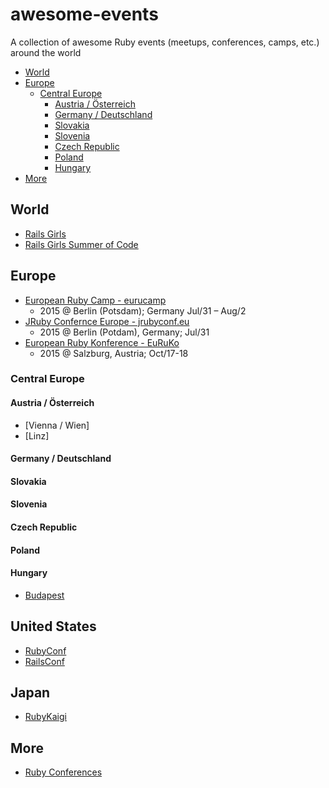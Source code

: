 # awesome-events
A collection of awesome Ruby events (meetups, conferences, camps, etc.) around the world

- [World](#world)
- [Europe](#europe)
  - [Central Europe](#central-europe)
      - [Austria / Österreich](#austria--österreich)
      - [Germany / Deutschland](#germany--deutschland)
      - [Slovakia](#slovakia)
      - [Slovenia](#slovenia)
      - [Czech Republic](#czech-republic)
      - [Poland](#poland)
      - [Hungary](#hungary)
- [More](#more)

## World

- [Rails Girls](http://railsgirls.com)
- [Rails Girls Summer of Code](http://railsgirlssummerofcode.org)

## Europe

- [European Ruby Camp - eurucamp](http://eurucamp.org)
    - 2015 @ Berlin (Potsdam); Germany Jul/31 – Aug/2
- [JRuby Confernce Europe - jrubyconf.eu](http://jrubyconf.eu)
    - 2015 @ Berlin (Potdam), Germany; Jul/31
- [European Ruby Konference - EuRuKo](http://euruko.org)
    - 2015 @ Salzburg, Austria; Oct/17-18

### Central Europe

#### Austria / Österreich

- [Vienna / Wien]
- [Linz]

#### Germany / Deutschland

#### Slovakia

#### Slovenia

#### Czech Republic

#### Poland

#### Hungary

- [Budapest]()

## United States

- [RubyConf](http://rubyconf.org)
- [RailsConf](http://railsconf.com)

## Japan

- [RubyKaigi](http://rubykaigi.org)

## More

- [Ruby Conferences](http://rubyconferences.org)
